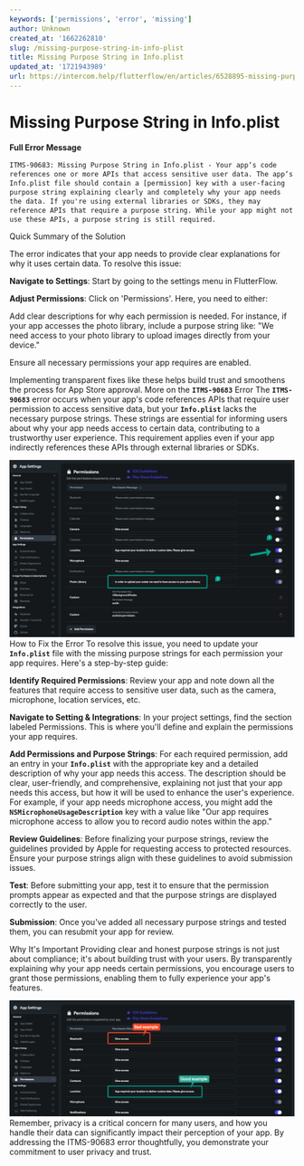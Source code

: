 ```yaml
---
keywords: ['permissions', 'error', 'missing']
author: Unknown
created_at: '1662262810'
slug: /missing-purpose-string-in-info-plist
title: Missing Purpose String in Info.plist
updated_at: '1721943989'
url: https://intercom.help/flutterflow/en/articles/6528895-missing-purpose-string-in-info-plist
---
```

# Missing Purpose String in Info.plist

**Full Error Message**
```
ITMS-90683: Missing Purpose String in Info.plist - Your app‘s code references one or more APIs that access sensitive user data. The app‘s Info.plist file should contain a [permission] key with a user-facing purpose string explaining clearly and completely why your app needs the data. If you're using external libraries or SDKs, they may reference APIs that require a purpose string. While your app might not use these APIs, a purpose string is still required.
```

Quick Summary of the Solution

The error indicates that your app needs to provide clear explanations for why it uses certain data. To resolve this issue:

**Navigate to Settings**: Start by going to the settings menu in FlutterFlow.

**Adjust Permissions**: Click on 'Permissions'. Here, you need to either:

Add clear descriptions for why each permission is needed. For instance, if your app accesses the photo library, include a purpose string like: "We need access to your photo library to upload images directly from your device."

Ensure all necessary permissions your app requires are enabled.

Implementing transparent fixes like these helps build trust and smoothens the process for App Store approval.
More on the **`ITMS-90683`** Error 
The **`ITMS-90683`** error occurs when your app's code references APIs that require user permission to access sensitive data, but your **`Info.plist`** lacks the necessary purpose strings. These strings are essential for informing users about why your app needs access to certain data, contributing to a trustworthy user experience. This requirement applies even if your app indirectly references these APIs through external libraries or SDKs.

![](../assets/20250430121321604645.png)
How to Fix the Error
To resolve this issue, you need to update your **`Info.plist`** file with the missing purpose strings for each permission your app requires. Here's a step-by-step guide:

**Identify Required Permissions**: Review your app and note down all the features that require access to sensitive user data, such as the camera, microphone, location services, etc.

**Navigate to Setting &amp; Integrations**: In your project settings, find the section labeled Permissions. This is where you'll define and explain the permissions your app requires.

**Add Permissions and Purpose Strings**: For each required permission, add an entry in your **`Info.plist`** with the appropriate key and a detailed description of why your app needs this access. The description should be clear, user-friendly, and comprehensive, explaining not just that your app needs this access, but how it will be used to enhance the user's experience.
For example, if your app needs microphone access, you might add the **`NSMicrophoneUsageDescription`** key with a value like "Our app requires microphone access to allow you to record audio notes within the app."

**Review Guidelines**: Before finalizing your purpose strings, review the guidelines provided by Apple for requesting access to protected resources. Ensure your purpose strings align with these guidelines to avoid submission issues.

**Test**: Before submitting your app, test it to ensure that the permission prompts appear as expected and that the purpose strings are displayed correctly to the user.

**Submission**: Once you've added all necessary purpose strings and tested them, you can resubmit your app for review.

Why It's Important
Providing clear and honest purpose strings is not just about compliance; it's about building trust with your users. By transparently explaining why your app needs certain permissions, you encourage users to grant those permissions, enabling them to fully experience your app's features.

![](../assets/20250430121321961623.png)
Remember, privacy is a critical concern for many users, and how you handle their data can significantly impact their perception of your app. By addressing the ITMS-90683 error thoughtfully, you demonstrate your commitment to user privacy and trust.​


​​